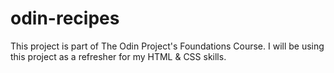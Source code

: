 # odin-recipes
This project is part of The Odin Project's Foundations Course. I will be using this project as a refresher for my HTML & CSS skills.